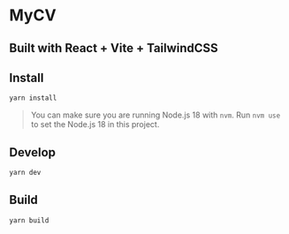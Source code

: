 # MyCV

## Built with React + Vite + TailwindCSS

## Install

```bash
yarn install
```

> You can make sure you are running Node.js 18 with `nvm`. Run `nvm use` to set the Node.js 18 in this project.

## Develop

```bash
yarn dev
```

## Build

```bash
yarn build
```
